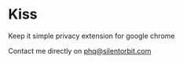 Kiss
====

Keep it simple privacy extension for google chrome

Contact me directly on phq@silentorbit.com
